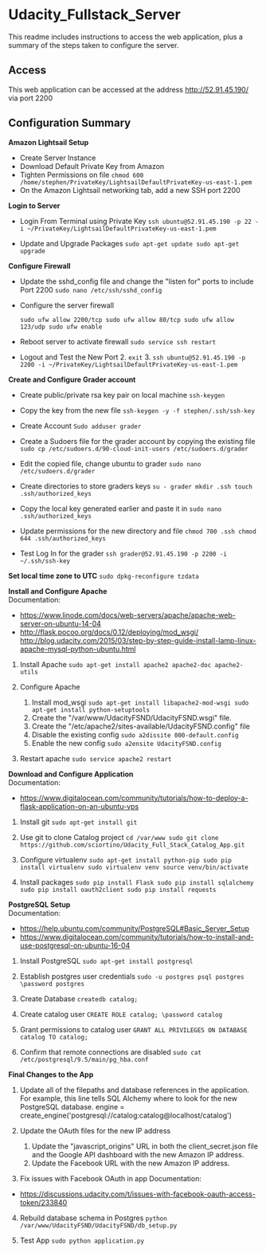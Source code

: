 
# Udacity_Fullstack_Server

This readme includes instructions to access the web application, plus a summary of the steps taken to configure the server.

Access
------
This web application can be accessed at the address http://52.91.45.190/ via port 2200

Configuration Summary
---------------------

**Amazon Lightsail Setup**

 - Create Server Instance
 - Download Default Private Key from Amazon
 - Tighten Permissions on file
`chmod 600 /home/stephen/PrivateKey/LightsailDefaultPrivateKey-us-east-1.pem`
 - On the Amazon Lightsail networking tab, add a new SSH port 2200

**Login to Server**

 - Login From Terminal using Private Key
`ssh ubuntu@52.91.45.190 -p 22 -i ~/PrivateKey/LightsailDefaultPrivateKey-us-east-1.pem`

 - Update and Upgrade Packages
`sudo apt-get update
    sudo apt-get upgrade`

**Configure Firewall**

 - Update the sshd_config file and change the "listen for" ports to include Port 2200 
`sudo nano /etc/ssh/sshd_config`

 - Configure the server firewall

    `sudo ufw allow 2200/tcp
    sudo ufw allow 80/tcp
    sudo ufw allow 123/udp
    sudo ufw enable`

 - Reboot server to activate firewall
`sudo service ssh restart`

 - Logout and Test the New Port
	 2. `exit`
	 3. `ssh ubuntu@52.91.45.190 -p 2200 -i ~/PrivateKey/LightsailDefaultPrivateKey-us-east-1.pem`

**Create and Configure Grader account**

 - Create public/private rsa key pair on local machine
`ssh-keygen`
 - Copy the key from the new file
`ssh-keygen -y -f stephen/.ssh/ssh-key`

 - Create Account
`Sudo adduser grader`
 - Create a Sudoers file for the grader account by copying the existing file
`sudo cp /etc/sudoers.d/90-cloud-init-users /etc/sudoers.d/grader`
 - Edit the copied file, change ubuntu to grader
`sudo nano /etc/sudoers.d/grader`
 - Create directories to store graders keys
`su - grader
mkdir .ssh
touch .ssh/authorized_keys`
 - Copy the local key generated earlier and paste it in
`sudo nano .ssh/authorized_keys`
 - Update permissions for the new directory and file
`chmod 700 .ssh
chmod 644 .ssh/authorized_keys`
 - Test Log In for the grader
`ssh grader@52.91.45.190 -p 2200 -i ~/.ssh/ssh-key`

**Set local time zone to UTC**
`sudo dpkg-reconfigure tzdata`


**Install and Configure Apache**  
Documentation: 
 - https://www.linode.com/docs/web-servers/apache/apache-web-server-on-ubuntu-14-04
 - http://flask.pocoo.org/docs/0.12/deploying/mod_wsgi/
http://blog.udacity.com/2015/03/step-by-step-guide-install-lamp-linux-apache-mysql-python-ubuntu.html

 1. Install Apache
`sudo apt-get install apache2 apache2-doc apache2-utils`

 2. Configure Apache
	 1. Install mod_wsgi
`sudo apt-get install libapache2-mod-wsgi
sudo apt-get install python-setuptools`
	 2. Create the "/var/www/UdacityFSND/UdacityFSND.wsgi" file.
	 3. Create the "/etc/apache2/sites-available/UdacityFSND.config" file
	 4. Disable the existing config `sudo a2dissite 000-default.config`
	 5. Enable the new config `sudo a2ensite UdacityFSND.config`

 3. Restart apache
`sudo service apache2 restart`

**Download and Configure Application**  
Documentation:
 - https://www.digitalocean.com/community/tutorials/how-to-deploy-a-flask-application-on-an-ubuntu-vps

 1. Install git
`sudo apt-get install git`

 2. Use git to clone Catalog project
`cd /var/www
sudo git clone https://github.com/sciortino/Udacity_Full_Stack_Catalog_App.git`

 3. Configure virtualenv
`sudo apt-get install python-pip
sudo pip install virtualenv
sudo virtualenv venv
source venv/bin/activate`

 4. Install packages
`sudo pip install Flask
sudo pip install sqlalchemy
sudo pip install oauth2client
sudo pip install requests`

**PostgreSQL Setup**  
Documentation:
 - https://help.ubuntu.com/community/PostgreSQL#Basic_Server_Setup
- https://www.digitalocean.com/community/tutorials/how-to-install-and-use-postgresql-on-ubuntu-16-04

 1. Install PostgreSQL
`sudo apt-get install postgresql`

 2. Establish postgres user credentials
`sudo -u postgres psql postgres
\password postgres`

 3. Create Database
`createdb catalog;`

 4. Create catalog user
`CREATE ROLE catalog;
\password catalog`

 5. Grant permissions to catalog user
`GRANT ALL PRIVILEGES ON DATABASE catalog TO catalog;`

 6. Confirm that remote connections are disabled
`sudo cat /etc/postgresql/9.5/main/pg_hba.conf`

**Final Changes to the App**

 1. Update all of the filepaths and database references in the application. For example, this line tells SQL Alchemy where to look for the new PostgreSQL database.
engine = create_engine('postgresql://catalog:catalog@localhost/catalog')

 2. Update the OAuth files for the new IP address
	 1. Update the "javascript_origins" URL in both the client_secret.json file and the Google API dashboard with the new Amazon IP address.
	 2.  Update the Facebook URL with the new Amazon IP address.

 3. Fix issues with Facebook OAuth in app
Documentation: 
 - https://discussions.udacity.com/t/issues-with-facebook-oauth-access-token/233840

 4. Rebuild database schema in Postgres
`python /var/www/UdacityFSND/UdacityFSND/db_setup.py`

 5. Test App
`sudo python application.py`
